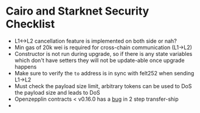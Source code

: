 # Cairo and Starknet Security Checklist

- L1<->L2 cancellation feature is implemented on both side or nah?
- Min gas of 20k wei is required for cross-chain communication (L1->L2)
- Constructor is not run during upgrade, so if there is any state variables which don't have setters they will not be update-able once upgrade happens
- Make sure to verify the `to` address is in sync with felt252 when sending L1->L2
- Must check the payload size limit, arbitrary tokens can be used to DoS the payload size and leads to DoS
- Openzepplin contracts < v0.16.0 has a [bug](https://github.com/OpenZeppelin/cairo-contracts/security/advisories/GHSA-w2px-25pm-2cf9) in 2 step transfer-ship 
- 